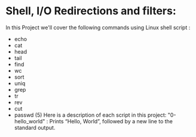 # Shell, I/O Redirections and filters: 
In this Project we'll cover the following commands using Linux shell script :

* echo
* cat
* head
* tail
* find
* wc
* sort
* uniq
* grep
* tr
* rev
* cut
* passwd (5) 
Here is a description of each script in this project:
"0-hello_world" :  Prints “Hello, World”, followed by a new line to the standard output.
